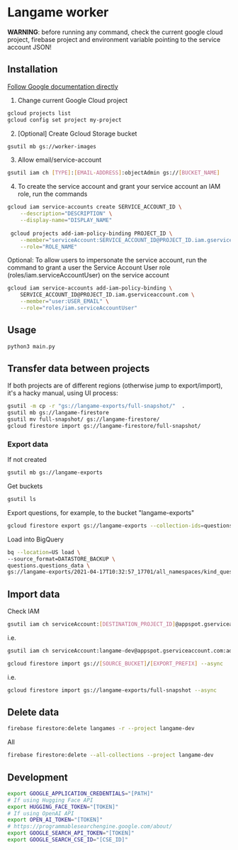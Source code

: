 # Langame worker

**WARNING**: before running any command, check the current google cloud project, firebase project and environment variable pointing to the service account JSON!

## Installation

[Follow Google documentation directly](https://cloud.google.com/container-registry/docs/access-control#before_you_begin
)

1. Change current Google Cloud project
```bash
gcloud projects list
gcloud config set project my-project
```

2. [Optional] Create Gcloud Storage bucket

```bash
gsutil mb gs://worker-images
```

3. Allow email/service-account

```bash
gsutil iam ch [TYPE]:[EMAIL-ADDRESS]:objectAdmin gs://[BUCKET_NAME]
```

4. To create the service account and grant your service account an IAM role, run the commands
```bash
gcloud iam service-accounts create SERVICE_ACCOUNT_ID \
    --description="DESCRIPTION" \
    --display-name="DISPLAY_NAME"
    
 gcloud projects add-iam-policy-binding PROJECT_ID \
    --member="serviceAccount:SERVICE_ACCOUNT_ID@PROJECT_ID.iam.gserviceaccount.com" \
    --role="ROLE_NAME"
```

Optional: To allow users to impersonate the service account, run the command to grant a user the Service Account User role (roles/iam.serviceAccountUser) on the service account
```bash
gcloud iam service-accounts add-iam-policy-binding \
    SERVICE_ACCOUNT_ID@PROJECT_ID.iam.gserviceaccount.com \
    --member="user:USER_EMAIL" \
    --role="roles/iam.serviceAccountUser"
```

## Usage

```bash
python3 main.py
```

## Transfer data between projects

If both projects are of different regions (otherwise jump to export/import), it's a hacky manual, using UI process:

```bash
gsutil -m cp -r "gs://langame-exports/full-snapshot/"  .
gsutil mb gs://langame-firestore
gsutil mv full-snapshot/ gs://langame-firestore/
gcloud firestore import gs://langame-firestore/full-snapshot/
```

### Export data

If not created
```bash
gsutil mb gs://langame-exports
```

Get buckets
```bash
gsutil ls
```

Export questions, for example, to the bucket "langame-exports"
```bash
gcloud firestore export gs://langame-exports --collection-ids=questions
```

Load into BigQuery
```bash
bq --location=US load \
--source_format=DATASTORE_BACKUP \
questions.questions_data \
gs://langame-exports/2021-04-17T10:32:57_17701/all_namespaces/kind_questions/all_namespaces_kind_questions.export_metadata
```

## Import data

Check IAM
```bash
gsutil iam ch serviceAccount:[DESTINATION_PROJECT_ID]@appspot.gserviceaccount.com:admin gs://[SOURCE_BUCKET]
```
i.e.
```bash
gsutil iam ch serviceAccount:langame-dev@appspot.gserviceaccount.com:admin gs://langame-exports
```

```bash
gcloud firestore import gs://[SOURCE_BUCKET]/[EXPORT_PREFIX] --async
```
i.e.
```bash
gcloud firestore import gs://langame-exports/full-snapshot --async
```

## Delete data

```bash
firebase firestore:delete langames -r --project langame-dev
```
All
```bash
firebase firestore:delete --all-collections --project langame-dev
```

## Development

```bash
export GOOGLE_APPLICATION_CREDENTIALS="[PATH]"
# If using Hugging Face API
export HUGGING_FACE_TOKEN="[TOKEN]"
# If using OpenAI API
export OPEN_AI_TOKEN="[TOKEN]"
# https://programmablesearchengine.google.com/about/
export GOOGLE_SEARCH_API_TOKEN="[TOKEN]"
export GOOGLE_SEARCH_CSE_ID="[CSE_ID]"
```
